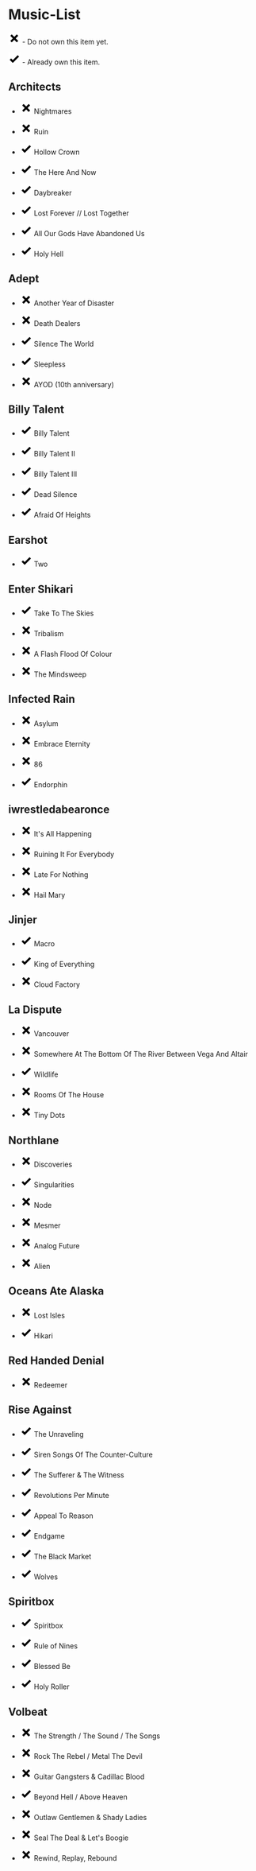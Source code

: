 # Music-List

![[ ]](./img/close_x24.png) - Do not own this item yet.

![[X]](./img/check_x24.png) - Already own this item.

## Architects

- ![[ ]](./img/close_x24.png) Nightmares

- ![[ ]](./img/close_x24.png) Ruin

- ![[X]](./img/check_x24.png) Hollow Crown

- ![[X]](./img/check_x24.png) The Here And Now

- ![[X]](./img/check_x24.png) Daybreaker

- ![[X]](./img/check_x24.png) Lost Forever // Lost Together

- ![[X]](./img/check_x24.png) All Our Gods Have Abandoned Us

- ![[X]](./img/check_x24.png) Holy Hell

## Adept

- ![[ ]](./img/close_x24.png) Another Year of Disaster

- ![[ ]](./img/close_x24.png) Death Dealers

- ![[X]](./img/check_x24.png) Silence The World

- ![[X]](./img/check_x24.png) Sleepless

- ![[ ]](./img/close_x24.png) AYOD (10th anniversary)

## Billy Talent

- ![[X]](./img/check_x24.png) Billy Talent

- ![[X]](./img/check_x24.png) Billy Talent II

- ![[X]](./img/check_x24.png) Billy Talent III

- ![[X]](./img/check_x24.png) Dead Silence

- ![[X]](./img/check_x24.png) Afraid Of Heights

## Earshot

- ![[X]](./img/check_x24.png) Two

## Enter Shikari

- ![[X]](./img/check_x24.png) Take To The Skies

- ![[ ]](./img/close_x24.png) Tribalism

- ![[ ]](./img/close_x24.png) A Flash Flood Of Colour

- ![[ ]](./img/close_x24.png) The Mindsweep

## Infected Rain

- ![[ ]](./img/close_x24.png) Asylum

- ![[ ]](./img/close_x24.png) Embrace Eternity

- ![[ ]](./img/close_x24.png) 86

- ![[X]](./img/check_x24.png) Endorphin

## iwrestledabearonce

- ![[ ]](./img/close_x24.png) It's All Happening

- ![[ ]](./img/close_x24.png) Ruining It For Everybody

- ![[ ]](./img/close_x24.png) Late For Nothing

- ![[ ]](./img/close_x24.png) Hail Mary

## Jinjer

- ![[X]](./img/check_x24.png) Macro

- ![[X]](./img/check_x24.png) King of Everything

- ![[ ]](./img/close_x24.png) Cloud Factory

## La Dispute

- ![[ ]](./img/close_x24.png) Vancouver

- ![[ ]](./img/close_x24.png) Somewhere At The Bottom Of The River Between Vega And Altair

- ![[X]](./img/check_x24.png) Wildlife

- ![[ ]](./img/close_x24.png) Rooms Of The House

- ![[ ]](./img/close_x24.png) Tiny Dots

## Northlane

- ![[ ]](./img/close_x24.png) Discoveries

- ![[X]](./img/check_x24.png) Singularities

- ![[ ]](./img/close_x24.png) Node

- ![[ ]](./img/close_x24.png) Mesmer

- ![[ ]](./img/close_x24.png) Analog Future

- ![[ ]](./img/close_x24.png) Alien

## Oceans Ate Alaska

- ![[ ]](./img/close_x24.png) Lost Isles

- ![[X]](./img/check_x24.png)  Hikari

## Red Handed Denial

- ![[ ]](./img/close_x24.png) Redeemer

## Rise Against

- ![[X]](./img/check_x24.png) The Unraveling

- ![[X]](./img/check_x24.png) Siren Songs Of The Counter-Culture

- ![[X]](./img/check_x24.png) The Sufferer & The Witness

- ![[X]](./img/check_x24.png) Revolutions Per Minute

- ![[X]](./img/check_x24.png) Appeal To Reason

- ![[X]](./img/check_x24.png) Endgame

- ![[X]](./img/check_x24.png) The Black Market

- ![[X]](./img/check_x24.png) Wolves

## Spiritbox

- ![[X]](./img/check_x24.png) Spiritbox

- ![[X]](./img/check_x24.png) Rule of Nines

- ![[X]](./img/check_x24.png) Blessed Be

- ![[X]](./img/check_x24.png) Holy Roller

## Volbeat

- ![[ ]](./img/close_x24.png) The Strength / The Sound / The Songs

- ![[ ]](./img/close_x24.png) Rock The Rebel / Metal The Devil

- ![[ ]](./img/close_x24.png) Guitar Gangsters & Cadillac Blood

- ![[X]](./img/check_x24.png) Beyond Hell / Above Heaven

- ![[ ]](./img/close_x24.png) Outlaw Gentlemen & Shady Ladies

- ![[ ]](./img/close_x24.png) Seal The Deal & Let's Boogie

- ![[ ]](./img/close_x24.png) Rewind, Replay, Rebound
